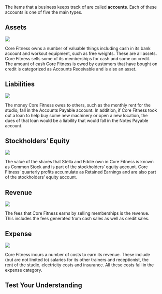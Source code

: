 The items that a business keeps track of are called **accounts**. Each of these accounts is one of five the main types.

## Assets

![](./Chapter_1_Introduction_to_business_and_accounting_concepts/media/02_Accounts/image1.png)

Core Fitness owns a number of valuable things including cash in its bank account and workout equipment, such as free weights. These are all assets. Core Fitness sells some of its memberships for cash and some on credit. The amount of cash Core Fitness is owed by customers that have bought on credit is categorized as Accounts Receivable and is also an asset.

## Liabilities

![](./Chapter_1_Introduction_to_business_and_accounting_concepts/media/02_Accounts/image2.png)

The money Core Fitness owes to others, such as the monthly rent for the studio, fall in the Accounts Payable account. In addition, if Core Fitness took out a loan to help buy some new machinery or open a new location, the dues of that loan would be a liability that would fall in the Notes Payable account.

## Stockholders’ Equity

![](./Chapter_1_Introduction_to_business_and_accounting_concepts/media/02_Accounts/image3.png)

The value of the shares that Stella and Eddie own in Core Fitness is known as Common Stock and is part of the stockholders’ equity account. Core Fitness’ quarterly profits accumulate as Retained Earnings and are also part of the stockholders’ equity account.

## Revenue

![](./Chapter_1_Introduction_to_business_and_accounting_concepts/media/02_Accounts/image4.png)

The fees that Core Fitness earns by selling memberships is the revenue. This includes the fees generated from cash sales as well as credit sales.

## Expense

![](./Chapter_1_Introduction_to_business_and_accounting_concepts/media/02_Accounts/image5.png)

Core Fitness incurs a number of costs to earn its revenue. These include (but are not limited to) salaries for its other trainers and receptionist, the rent of the studio, electricity costs and insurance. All these costs fall in the expense category.

## Test Your Understanding 

